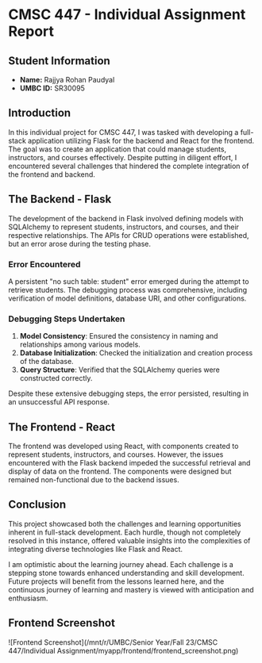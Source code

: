 # CMSC 447 - Individual Assignment Report

## Student Information
- **Name:** Rajjya Rohan Paudyal
- **UMBC ID:** SR30095

## Introduction
In this individual project for CMSC 447, I was tasked with developing a full-stack application utilizing Flask for the backend and React for the frontend. The goal was to create an application that could manage students, instructors, and courses effectively. Despite putting in diligent effort, I encountered several challenges that hindered the complete integration of the frontend and backend.

## The Backend - Flask
The development of the backend in Flask involved defining models with SQLAlchemy to represent students, instructors, and courses, and their respective relationships. The APIs for CRUD operations were established, but an error arose during the testing phase.

### Error Encountered
A persistent "no such table: student" error emerged during the attempt to retrieve students. The debugging process was comprehensive, including verification of model definitions, database URI, and other configurations.

### Debugging Steps Undertaken
1. **Model Consistency**: Ensured the consistency in naming and relationships among various models.
2. **Database Initialization**: Checked the initialization and creation process of the database.
3. **Query Structure**: Verified that the SQLAlchemy queries were constructed correctly.

Despite these extensive debugging steps, the error persisted, resulting in an unsuccessful API response.

## The Frontend - React
The frontend was developed using React, with components created to represent students, instructors, and courses. However, the issues encountered with the Flask backend impeded the successful retrieval and display of data on the frontend. The components were designed but remained non-functional due to the backend issues.

## Conclusion
This project showcased both the challenges and learning opportunities inherent in full-stack development. Each hurdle, though not completely resolved in this instance, offered valuable insights into the complexities of integrating diverse technologies like Flask and React.

I am optimistic about the learning journey ahead. Each challenge is a stepping stone towards enhanced understanding and skill development. Future projects will benefit from the lessons learned here, and the continuous journey of learning and mastery is viewed with anticipation and enthusiasm.

## Frontend Screenshot
![Frontend Screenshot](/mnt/r/UMBC/Senior Year/Fall 23/CMSC 447/Individual Assignment/myapp/frontend/frontend_screenshot.png)